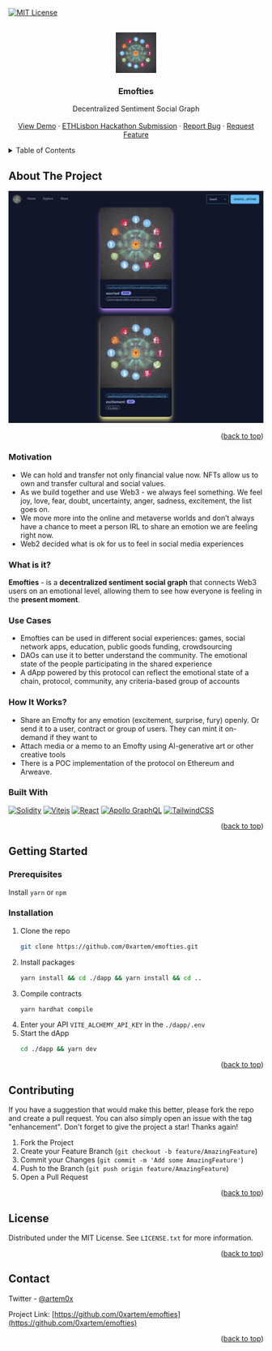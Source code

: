 <a name="readme-top"></a>

<!-- PROJECT SHIELDS -->
<!--
*** I'm using markdown "reference style" links for readability.
*** Reference links are enclosed in brackets [ ] instead of parentheses ( ).
*** See the bottom of this document for the declaration of the reference variables
*** for contributors-url, forks-url, etc. This is an optional, concise syntax you may use.
*** https://www.markdownguide.org/basic-syntax/#reference-style-links
-->
<!-- [![Contributors][contributors-shield]][contributors-url]
[![Forks][forks-shield]][forks-url]
[![Stargazers][stars-shield]][stars-url]
[![Issues][issues-shield]][issues-url] -->
[![MIT License][license-shield]][license-url]



<!-- PROJECT LOGO -->
<br />
<div align="center">
  <a href="https://github.com/0xartem/emofties">
    <img src="dapp/assets/emotions-social-graph.jpg" alt="Logo" width="80" height="80">
  </a>

<h3 align="center">Emofties</h3>

  <p align="center">
    Decentralized Sentiment Social Graph
    <!-- <br />
    <a href="https://github.com/0xartem/emofties"><strong>Explore the docs »</strong></a> -->
    <br />
    <br />
    <a href="https://emofties.vercel.app">View Demo</a>
    ·
    <a href="https://taikai.network/ethlisbon/hackathons/ethlisbon-2022/projects/cl9v7bnj6116831101ttvv7n7rdf/idea">ETHLisbon Hackathon Submission</a>
    ·
    <a href="https://github.com/0xartem/emofties/issues">Report Bug</a>
    ·
    <a href="https://github.com/0xartem/emofties/issues">Request Feature</a>
  </p>
</div>



<!-- TABLE OF CONTENTS -->
<details>
  <summary>Table of Contents</summary>
  <ol>
    <li>
      <a href="#about-the-project">About The Project</a>
      <ul>
        <li><a href="#built-with">Built With</a></li>
      </ul>
    </li>
    <li>
      <a href="#getting-started">Getting Started</a>
      <ul>
        <li><a href="#prerequisites">Prerequisites</a></li>
        <li><a href="#installation">Installation</a></li>
      </ul>
    </li>
    <li><a href="#contributing">Contributing</a></li>
    <li><a href="#license">License</a></li>
    <li><a href="#contact">Contact</a></li>
    <li><a href="#acknowledgments">Acknowledgments</a></li>
  </ol>
</details>



<!-- ABOUT THE PROJECT -->
## About The Project

[![Product Name Screen Shot][product-screenshot]](https://emofties.vercel.app)

<p align="right">(<a href="#readme-top">back to top</a>)</p>

### Motivation
* We can hold and transfer not only financial value now. NFTs allow us to own and transfer cultural and social values.
* As we build together and use Web3 - we always feel something. We feel joy, love, fear, doubt, uncertainty, anger, sadness, excitement, the list goes on.
* We move more into the online and metaverse worlds and don’t always have a chance to meet a person IRL to share an emotion we are feeling right now.
* Web2 decided what is ok for us to feel in social media experiences

### What is it?
**Emofties** - is a **decentralized sentiment social graph** that connects Web3 users on an emotional level, allowing them to see how everyone is feeling in the **present moment**.

### Use Cases
* Emofties can be used in different social experiences: games, social network apps, education, public goods funding, crowdsourcing
* DAOs can use it to better understand the community. The emotional state of the people participating in the shared experience
* A dApp powered by this protocol can reflect the emotional state of a chain, protocol, community, any criteria-based group of accounts

### How It Works?
* Share an Emofty for any emotion (excitement, surprise, fury) openly. Or send it to a user, contract or group of users. They can mint it on-demand if they want to
* Attach media or a memo to an Emofty using AI-generative art or other creative tools
* There is a POC implementation of the protocol on Ethereum and Arweave.


### Built With

[![Solidity][Solidity.org]][Solidity-url]
[![Vitejs][Vitejs.dev]][Vite-url]
[![React][React.js]][React-url]
[![Apollo GraphQL][Apollographql.com]][ApolloGraphQL-url]
[![TailwindCSS][tailwindcss.com]][Tailwindcss-url]

<p align="right">(<a href="#readme-top">back to top</a>)</p>



<!-- GETTING STARTED -->
## Getting Started

### Prerequisites

Install `yarn` or `npm` 

### Installation

1. Clone the repo
   ```sh
   git clone https://github.com/0xartem/emofties.git
   ```
2. Install packages
   ```sh
   yarn install && cd ./dapp && yarn install && cd ..
   ```
3. Compile contracts
   ```sh
   yarn hardhat compile
   ```
4. Enter your API `VITE_ALCHEMY_API_KEY` in the `./dapp/.env `
5. Start the dApp
   ```sh
   cd ./dapp && yarn dev
   ```

<p align="right">(<a href="#readme-top">back to top</a>)</p>

<!-- CONTRIBUTING -->
## Contributing

If you have a suggestion that would make this better, please fork the repo and create a pull request. You can also simply open an issue with the tag "enhancement".
Don't forget to give the project a star! Thanks again!

1. Fork the Project
2. Create your Feature Branch (`git checkout -b feature/AmazingFeature`)
3. Commit your Changes (`git commit -m 'Add some AmazingFeature'`)
4. Push to the Branch (`git push origin feature/AmazingFeature`)
5. Open a Pull Request

<p align="right">(<a href="#readme-top">back to top</a>)</p>



<!-- LICENSE -->
## License

Distributed under the MIT License. See `LICENSE.txt` for more information.

<p align="right">(<a href="#readme-top">back to top</a>)</p>



<!-- CONTACT -->
## Contact

Twitter - [@artem0x](https://twitter.com/artem0x)

Project Link: [https://github.com/0xartem/emofties](https://github.com/0xartem/emofties)

<p align="right">(<a href="#readme-top">back to top</a>)</p>


<!-- MARKDOWN LINKS & IMAGES -->
<!-- https://www.markdownguide.org/basic-syntax/#reference-style-links -->
[contributors-shield]: https://img.shields.io/github/contributors/0xartem/emofties?color=blue&style=for-the-badge
[contributors-url]: https://github.com/0xartem/emofties/graphs/contributors
[forks-shield]: https://img.shields.io/github/forks/0xartem/emofties.svg?style=for-the-badge
[forks-url]: https://github.com/0xartem/emofties/network/members
[stars-shield]: https://img.shields.io/github/stars/0xartem/emofties.svg?style=for-the-badge
[stars-url]: https://github.com/0xartem/emofties/stargazers
[issues-shield]: https://img.shields.io/github/issues/0xartem/emofties.svg?style=for-the-badge
[issues-url]: https://github.com/0xartem/emofties/issues
[license-shield]: https://img.shields.io/github/license/0xartem/emofties.svg?style=for-the-badge
[license-url]: https://github.com/0xartem/emofties/blob/main/LICENSE.txt
[product-screenshot]: docs/images/home-page-screenshot.png
[Vitejs.dev]: https://img.shields.io/badge/Vitejs-000000?style=for-the-badge&logo=vite&logoColor
[Vite-url]: https://vitejs.dev/
[React.js]: https://img.shields.io/badge/React-20232A?style=for-the-badge&logo=react&logoColor=61DAFB
[React-url]: https://reactjs.org/
[Solidity.org]: https://img.shields.io/badge/Solidity-363636?style=for-the-badge&logo=solidity&logoColor=white
[Solidity-url]: https://soliditylang.org/
[Apollographql.com]: https://img.shields.io/badge/Apollo%20GraphQL-E10098?style=for-the-badge&logo=Apollo-GraphQL&logoColor=311C87
[ApolloGraphQL-url]: https://www.apollographql.com/
[tailwindcss.com]: https://img.shields.io/badge/Tailwind%20CSS-053766?style=for-the-badge&logo=Tailwind%20CSS&logoColor=06B6D4
[Tailwindcss-url]: https://www.tailwindcss.com/
